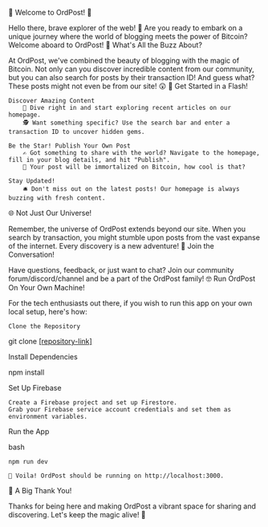 🌟 Welcome to OrdPost! 🌟

Hello there, brave explorer of the web! 🚀 Are you ready to embark on a unique journey where the world of blogging meets the power of Bitcoin? Welcome aboard to OrdPost!
🎉 What's All the Buzz About?

At OrdPost, we've combined the beauty of blogging with the magic of Bitcoin. Not only can you discover incredible content from our community, but you can also search for posts by their transaction ID! And guess what? These posts might not even be from our site! 😲
🚀 Get Started in a Flash!

    Discover Amazing Content
        📜 Dive right in and start exploring recent articles on our homepage.
        🕵️ Want something specific? Use the search bar and enter a transaction ID to uncover hidden gems.

    Be the Star! Publish Your Own Post
        ✍️ Got something to share with the world? Navigate to the homepage, fill in your blog details, and hit "Publish".
        🚀 Your post will be immortalized on Bitcoin, how cool is that?

    Stay Updated!
        🛎️ Don't miss out on the latest posts! Our homepage is always buzzing with fresh content.

🌐 Not Just Our Universe!

Remember, the universe of OrdPost extends beyond our site. When you search by transaction, you might stumble upon posts from the vast expanse of the internet. Every discovery is a new adventure!
💬 Join the Conversation!

Have questions, feedback, or just want to chat? Join our community forum/discord/channel and be a part of the OrdPost family!
🤓 Run OrdPost On Your Own Machine!

For the tech enthusiasts out there, if you wish to run this app on your own local setup, here's how:

    Clone the Repository


git clone [[repository-link]](https://github.com/ZacharyWeiner/ord-post)

Install Dependencies

npm install

Set Up Firebase

    Create a Firebase project and set up Firestore.
    Grab your Firebase service account credentials and set them as environment variables.

Run the App

bash

    npm run dev

    🎉 Voila! OrdPost should be running on http://localhost:3000.

🙌 A Big Thank You!

Thanks for being here and making OrdPost a vibrant space for sharing and discovering. Let's keep the magic alive! 🌌